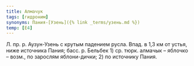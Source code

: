 ```yaml
---
title: Алмачук
tags: [гидроним]
synonyms: Пания-[Узень]({% link _terms/узень.md %})
temp: [Е4]
---
```


Л. пр. р. Аузун-Узень с крутым падением русла. Впад. в 1,3 км от устья, ниже
источника Пания; басс. р. Бельбек 1) ср. тюрк. алмачык – яблочко – возм., по
зарослям яблони-дички; 2) по источнику Пания.
